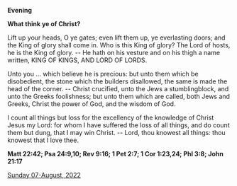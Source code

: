 **Evening**

**What think ye of Christ?**
 
Lift up your heads, O ye gates; even lift them up, ye everlasting doors; and the King of glory shall come in. Who is this King of glory? The Lord of hosts, he is the King of glory. -- He hath on his vesture and on his thigh a name written, KING OF KINGS, AND LORD OF LORDS.
 
Unto you ... which believe he is precious: but unto them which be disobedient, the stone which the builders disallowed, the same is made the head of the corner. -- Christ crucified, unto the Jews a stumblingblock, and unto the Greeks foolishness; but unto them which are called, both Jews and Greeks, Christ the power of God, and the wisdom of God.
 
I count all things but loss for the excellency of the knowledge of Christ Jesus my Lord: for whom I have suffered the loss of all things, and do count them but dung, that I may win Christ. -- Lord, thou knowest all things: thou knowest that I love thee.  

**Matt 22:42; Psa 24:9,10; Rev 9:16; 1 Pet 2:7; 1 Cor 1:23,24; Phl 3:8; John 21:17**

[Sunday 07-August, 2022](https://t.me/daily_light)
